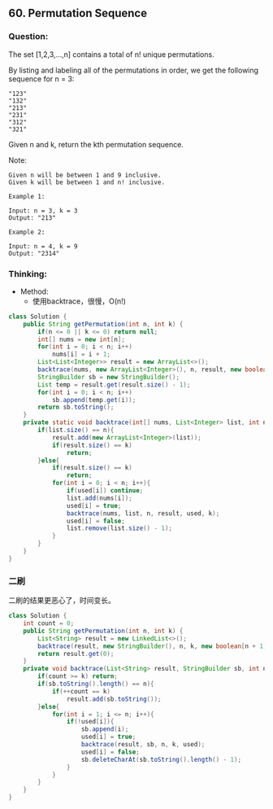 ## 60. Permutation Sequence

### Question:
The set [1,2,3,...,n] contains a total of n! unique permutations.

By listing and labeling all of the permutations in order, we get the following sequence for n = 3:

    "123"
    "132"
    "213"
    "231"
    "312"
    "321"

Given n and k, return the kth permutation sequence.

Note:

    Given n will be between 1 and 9 inclusive.
    Given k will be between 1 and n! inclusive.
```
Example 1:

Input: n = 3, k = 3
Output: "213"

Example 2:

Input: n = 4, k = 9
Output: "2314"
```

### Thinking:
* Method:
	* 使用backtrace，很慢，O(n!)

```Java
class Solution {
    public String getPermutation(int n, int k) {
        if(n <= 0 || k <= 0) return null;
        int[] nums = new int[n];
        for(int i = 0; i < n; i++)
            nums[i] = i + 1;
        List<List<Integer>> result = new ArrayList<>();
        backtrace(nums, new ArrayList<Integer>(), n, result, new boolean[n], k);
        StringBuilder sb = new StringBuilder();
        List temp = result.get(result.size() - 1);
        for(int i = 0; i < n; i++)
            sb.append(temp.get(i));
        return sb.toString();
    }
    private static void backtrace(int[] nums, List<Integer> list, int n, List<List<Integer>> result, boolean[] used, int k){
        if(list.size() == n){
            result.add(new ArrayList<Integer>(list));
            if(result.size() == k)
                return;
        }else{
            if(result.size() == k)
                return;
            for(int i = 0; i < n; i++){
                if(used[i]) continue;
                list.add(nums[i]);
                used[i] = true;
                backtrace(nums, list, n, result, used, k);
                used[i] = false;
                list.remove(list.size() - 1);
            }
        }
    }
}
```

### 二刷
二刷的结果更恶心了，时间变长。
```Java
class Solution {
    int count = 0;
    public String getPermutation(int n, int k) {
        List<String> result = new LinkedList<>();
        backtrace(result, new StringBuilder(), n, k, new boolean[n + 1]);
        return result.get(0);
    }
    private void backtrace(List<String> result, StringBuilder sb, int n, int k, boolean[] used){
        if(count >= k) return;
        if(sb.toString().length() == n){
            if(++count == k)
                result.add(sb.toString());
        }else{
            for(int i = 1; i <= n; i++){
                if(!used[i]){
                    sb.append(i);
                    used[i] = true;
                    backtrace(result, sb, n, k, used);
                    used[i] = false;
                    sb.deleteCharAt(sb.toString().length() - 1);
                }
            }
        }
    }
}
```
